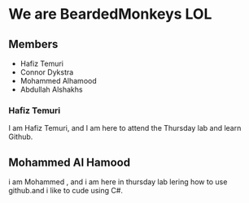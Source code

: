 # We are BeardedMonkeys LOL

## Members
- Hafiz Temuri
- Connor Dykstra
- Mohammed Alhamood
- Abdullah Alshakhs

### Hafiz Temuri
I am Hafiz Temuri, and I am here to attend the Thursday lab and learn Github.


## Mohammed Al Hamood
i am Mohammed , and i am here in thursday lab lering how to use github.and i like to cude using C#.
